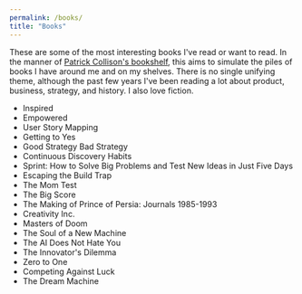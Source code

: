 ```yaml
---
permalink: /books/
title: "Books"
---
```


These are some of the most interesting books I've read or want to read. In the manner of 
[Patrick Collison's bookshelf](https://patrickcollison.com/bookshelf), this aims to simulate
the piles of books I have around me and on my shelves. There is no single unifying theme,
although the past few years I've been reading a lot about product, business, strategy,
and history. I also love fiction.

- Inspired
- Empowered
- User Story Mapping
- Getting to Yes
- Good Strategy Bad Strategy
- Continuous Discovery Habits
- Sprint: How to Solve Big Problems and Test New Ideas in Just Five Days
- Escaping the Build Trap
- The Mom Test
- The Big Score
- The Making of Prince of Persia: Journals 1985-1993
- Creativity Inc.
- Masters of Doom
- The Soul of a New Machine
- The AI Does Not Hate You
- The Innovator's Dilemma
- Zero to One
- Competing Against Luck
- The Dream Machine